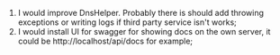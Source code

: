 1. I would improve DnsHelper. Probably there is should add throwing exceptions or writing logs if third party service isn't works;
2. I would install UI for swagger for showing docs on the own server, it could be http://localhost/api/docs for example;


